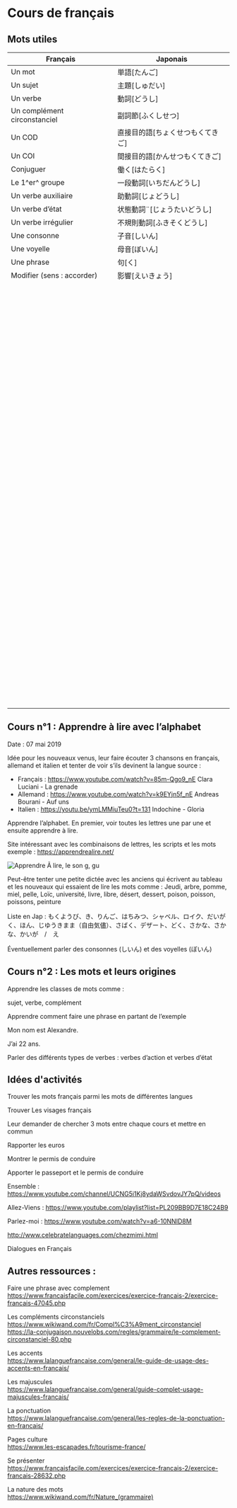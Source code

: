 # Cours de français

## Mots utiles

| Français                     | Japonais                         |
| ---------------------------- | -------------------------------- |
| Un mot                       | 単語[たんご]                     |
| Un sujet                     | 主題[しゅだい]                   |
| Un verbe                     | 動詞[どうし]                     |
| Un complément circonstanciel | 副詞節[ふくしせつ]               |
| Un COD                       | 直接目的語[ちょくせつもくてきご] |
| Un COI                       | 間接目的語[かんせつもくてきご]   |
| Conjuguer                    | 働く[はたらく]                   |
| Le 1^er^ groupe              | 一段動詞[いちだんどうし]         |
| Un verbe auxiliaire          | 助動詞[じょどうし]               |
| Un verbe d’état              | 状態動詞¨[じょうたいどうし]      |
| Un verbe irrégulier          | 不規則動詞[ふきそくどうし]       |
| Une consonne                 | 子音[しいん]                     |
| Une voyelle                  | 母音[ぼいん]                     |
| Une phrase                   | 句[く]                           |
| Modifier (sens : accorder)   | 影響[えいきょう]                 |
|          &#8205;                    |                                  |
|          &#8205;                    |                                  |
|         &#8205;                     |                                  |
|         &#8205;                     |                                  |
|            &#8205;                  |                                  |
|          &#8205;                    |                                  |
|           &#8205;                   |                                  |
|                &#8205;              |                                  |
|               &#8205;               |                                  |
|              &#8205;                |                                  |
|              &#8205;                |                                  |
|              &#8205;                |                                  |
|              &#8205;                |                                  |
|              &#8205;                |                                  |
|              &#8205;                |                                  |
|              &#8205;                |                                  |
|              &#8205;                |                                  |
|              &#8205;                |                                  |
|              &#8205;                |                                  |
|              &#8205;                |                                  |
|              &#8205;                |                                  |
|              &#8205;                |                                  |
|              &#8205;                |                                  |
|              &#8205;                |                                  |
|              &#8205;                |                                  |
|              &#8205;                |                                  |
|              &#8205;                |                                  |
|              &#8205;                |                                  |
|              &#8205;                |                                  |
|              &#8205;                |                                  |
|              &#8205;                |                                  |
|              &#8205;                |                                  |
|              &#8205;                |                                  |
|              &#8205;                |                                  |
|              &#8205;                |                                  |
|              &#8205;                |                                  |
|              &#8205;                |                                  |

## Cours n°1  : Apprendre à lire avec l’alphabet

Date : 07 mai 2019

Idée pour les nouveaux venus, leur faire écouter 3 chansons en français, allemand et italien et tenter de voir s’ils devinent la langue source :

- Français : https://www.youtube.com/watch?v=85m-Qgo9_nE Clara Luciani - La grenade
- Allemand : https://www.youtube.com/watch?v=k9EYjn5f_nE Andreas Bourani - Auf uns
- Italien : https://youtu.be/ymLMMiuTeu0?t=131 Indochine - Gloria

Apprendre l’alphabet. En premier, voir toutes les lettres une par une et ensuite apprendre à lire.

Site intéressant avec les combinaisons de lettres, les scripts et les mots exemple : <https://apprendrealire.net/>

![Apprendre Ã  lire, le son g, gu](https://apprendrealire.net/images/lecture/son-g.png)

Peut-être tenter une petite dictée avec les anciens qui écrivent au tableau et les nouveaux qui essaient de lire les mots comme : Jeudi, arbre, pomme, miel, pelle, Loïc, université, livre, libre, désert, dessert, poison, poisson, poissons, peinture

Liste en Jap : もくようび、き、りんご、はちみつ、シャベル、ロイク、だいがく、ほん、じゆうきまま（自由気儘）、さばく、デザート、どく、さかな、さかな、かいが　/　え



Éventuellement parler des consonnes (しいん) et des voyelles (ぼいん)

## Cours n°2 : Les mots et leurs origines

Apprendre les classes de mots comme : 

sujet, verbe, complément

Apprendre comment faire une phrase en partant de l’exemple

Mon nom est Alexandre. 

J’ai 22 ans.

Parler des différents types de verbes : verbes d’action et verbes d’état

## Idées d'activités

Trouver les mots français parmi les mots de différentes langues

Trouver Les visages français

Leur demander de chercher 3 mots entre chaque cours et mettre en commun

Rapporter les euros

Montrer le permis de conduire

Apporter le passeport et le permis de conduire

Ensemble : 
https://www.youtube.com/channel/UCNG5i1Kj8ydaWSvdovJY7pQ/videos

Allez-Viens :
https://www.youtube.com/playlist?list=PL209BB9D7E18C24B9

Parlez-moi : 
https://www.youtube.com/watch?v=a6-10NNID8M

http://www.celebratelanguages.com/chezmimi.html

Dialogues en Français

## Autres ressources :

Faire une phrase avec complement  
https://www.francaisfacile.com/exercices/exercice-francais-2/exercice-francais-47045.php

Les compléments circonstanciels  
https://www.wikiwand.com/fr/Compl%C3%A9ment_circonstanciel  
https://la-conjugaison.nouvelobs.com/regles/grammaire/le-complement-circonstanciel-80.php

Les accents  
https://www.lalanguefrancaise.com/general/le-guide-de-usage-des-accents-en-francais/

Les majuscules  
https://www.lalanguefrancaise.com/general/guide-complet-usage-majuscules-francais/

La ponctuation  
https://www.lalanguefrancaise.com/general/les-regles-de-la-ponctuation-en-francais/

Pages culture  
https://www.les-escapades.fr/tourisme-france/

Se présenter  
https://www.francaisfacile.com/exercices/exercice-francais-2/exercice-francais-28632.php

La nature des mots  
https://www.wikiwand.com/fr/Nature_(grammaire)